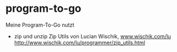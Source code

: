 program-to-go
=============

Meine Program-To-Go nutzt

* zip und unzip 
  Zip Utils von Lucian Wischik, www.wischik.com/lu
  http://www.wischik.com/lu/programmer/zip_utils.html